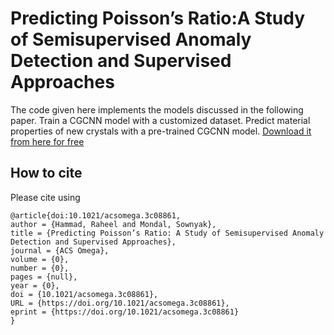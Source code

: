 # Predicting Poisson’s Ratio:A Study of Semisupervised Anomaly Detection and Supervised Approaches
The code given here implements the models discussed in the following paper.
Train a CGCNN model with a customized dataset.
Predict material properties of new crystals with a pre-trained CGCNN model.
[Download it from here for free](https://pubs.acs.org/doi/10.1021/acsomega.3c08861)
## How to cite
Please cite using 

```
@article{doi:10.1021/acsomega.3c08861,
author = {Hammad, Raheel and Mondal, Sownyak},
title = {Predicting Poisson’s Ratio: A Study of Semisupervised Anomaly Detection and Supervised Approaches},
journal = {ACS Omega},
volume = {0},
number = {0},
pages = {null},
year = {0},
doi = {10.1021/acsomega.3c08861},
URL = {https://doi.org/10.1021/acsomega.3c08861},
eprint = {https://doi.org/10.1021/acsomega.3c08861}
}
```
